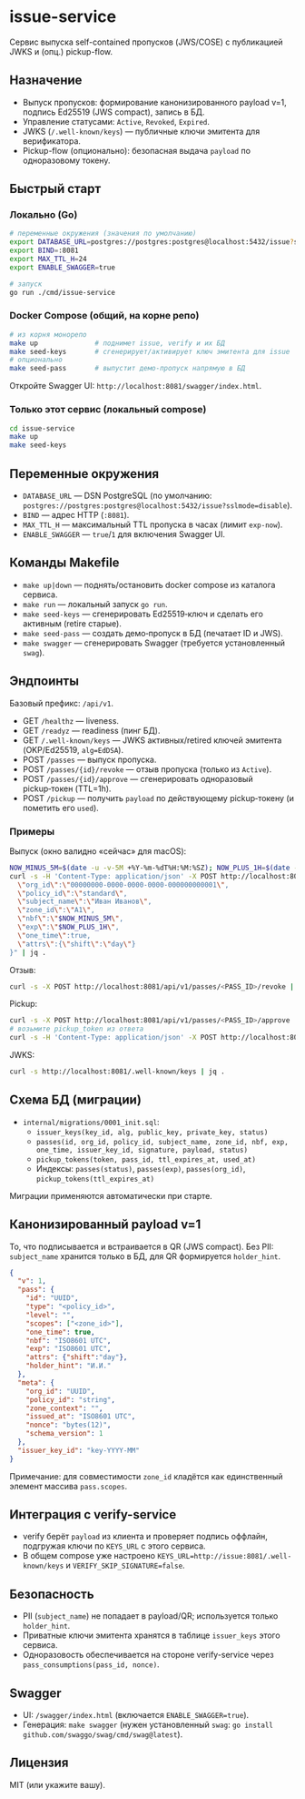 # issue-service

Сервис выпуска self-contained пропусков (JWS/COSE) с публикацией JWKS и (опц.) pickup-flow.

## Назначение
- Выпуск пропусков: формирование канонизированного payload v=1, подпись Ed25519 (JWS compact), запись в БД.
- Управление статусами: `Active`, `Revoked`, `Expired`.
- JWKS (`/.well-known/keys`) — публичные ключи эмитента для верификатора.
- Pickup-flow (опционально): безопасная выдача `payload` по одноразовому токену.

## Быстрый старт
### Локально (Go)
```bash
# переменные окружения (значения по умолчанию)
export DATABASE_URL=postgres://postgres:postgres@localhost:5432/issue?sslmode=disable
export BIND=:8081
export MAX_TTL_H=24
export ENABLE_SWAGGER=true

# запуск
go run ./cmd/issue-service
```

### Docker Compose (общий, на корне репо)
```bash
# из корня монорепо
make up              # поднимет issue, verify и их БД
make seed-keys       # сгенерирует/активирует ключ эмитента для issue
# опционально
make seed-pass       # выпустит демо-пропуск напрямую в БД
```
Откройте Swagger UI: `http://localhost:8081/swagger/index.html`.

### Только этот сервис (локальный compose)
```bash
cd issue-service
make up
make seed-keys
```

## Переменные окружения
- `DATABASE_URL` — DSN PostgreSQL (по умолчанию: `postgres://postgres:postgres@localhost:5432/issue?sslmode=disable`).
- `BIND` — адрес HTTP (`:8081`).
- `MAX_TTL_H` — максимальный TTL пропуска в часах (лимит `exp-now`).
- `ENABLE_SWAGGER` — `true`/`1` для включения Swagger UI.

## Команды Makefile
- `make up|down` — поднять/остановить docker compose из каталога сервиса.
- `make run` — локальный запуск `go run`.
- `make seed-keys` — сгенерировать Ed25519‑ключ и сделать его активным (retire старые).
- `make seed-pass` — создать демо‑пропуск в БД (печатает ID и JWS).
- `make swagger` — сгенерировать Swagger (требуется установленный `swag`).

## Эндпоинты
Базовый префикс: `/api/v1`.

- GET `/healthz` — liveness.
- GET `/readyz` — readiness (пинг БД).
- GET `/.well-known/keys` — JWKS активных/retired ключей эмитента (OKP/Ed25519, `alg=EdDSA`).
- POST `/passes` — выпуск пропуска.
- POST `/passes/{id}/revoke` — отзыв пропуска (только из `Active`).
- POST `/passes/{id}/approve` — сгенерировать одноразовый pickup‑токен (TTL=1h).
- POST `/pickup` — получить `payload` по действующему pickup‑токену (и пометить его `used`).

### Примеры
Выпуск (окно валидно «сейчас» для macOS):
```bash
NOW_MINUS_5M=$(date -u -v-5M +%Y-%m-%dT%H:%M:%SZ); NOW_PLUS_1H=$(date -u -v+1H +%Y-%m-%dT%H:%M:%SZ)
curl -s -H 'Content-Type: application/json' -X POST http://localhost:8081/api/v1/passes -d "{
  \"org_id\":\"00000000-0000-0000-0000-000000000001\",
  \"policy_id\":\"standard\",
  \"subject_name\":\"Иван Иванов\",
  \"zone_id\":\"A1\",
  \"nbf\":\"$NOW_MINUS_5M\",
  \"exp\":\"$NOW_PLUS_1H\",
  \"one_time\":true,
  \"attrs\":{\"shift\":\"day\"}
}" | jq .
```
Отзыв:
```bash
curl -s -X POST http://localhost:8081/api/v1/passes/<PASS_ID>/revoke | jq .
```
Pickup:
```bash
curl -s -X POST http://localhost:8081/api/v1/passes/<PASS_ID>/approve | jq .
# возьмите pickup_token из ответа
curl -s -H 'Content-Type: application/json' -X POST http://localhost:8081/api/v1/pickup -d '{"token":"<TOKEN>"}' | jq .
```
JWKS:
```bash
curl -s http://localhost:8081/.well-known/keys | jq .
```

## Схема БД (миграции)
- `internal/migrations/0001_init.sql`:
  - `issuer_keys(key_id, alg, public_key, private_key, status)`
  - `passes(id, org_id, policy_id, subject_name, zone_id, nbf, exp, one_time, issuer_key_id, signature, payload, status)`
  - `pickup_tokens(token, pass_id, ttl_expires_at, used_at)`
  - Индексы: `passes(status)`, `passes(exp)`, `passes(org_id)`, `pickup_tokens(ttl_expires_at)`

Миграции применяются автоматически при старте.

## Канонизированный payload v=1
То, что подписывается и встраивается в QR (JWS compact). Без PII: `subject_name` хранится только в БД, для QR формируется `holder_hint`.
```json
{
  "v": 1,
  "pass": {
    "id": "UUID",
    "type": "<policy_id>",
    "level": "",
    "scopes": ["<zone_id>"],
    "one_time": true,
    "nbf": "ISO8601 UTC",
    "exp": "ISO8601 UTC",
    "attrs": {"shift":"day"},
    "holder_hint": "И.И."
  },
  "meta": {
    "org_id": "UUID",
    "policy_id": "string",
    "zone_context": "",
    "issued_at": "ISO8601 UTC",
    "nonce": "bytes(12)",
    "schema_version": 1
  },
  "issuer_key_id": "key-YYYY-MM"
}
```
Примечание: для совместимости `zone_id` кладётся как единственный элемент массива `pass.scopes`.

## Интеграция с verify-service
- verify берёт `payload` из клиента и проверяет подпись оффлайн, подгружая ключи по `KEYS_URL` с этого сервиса.
- В общем compose уже настроено `KEYS_URL=http://issue:8081/.well-known/keys` и `VERIFY_SKIP_SIGNATURE=false`.

## Безопасность
- PII (`subject_name`) не попадает в payload/QR; используется только `holder_hint`.
- Приватные ключи эмитента хранятся в таблице `issuer_keys` этого сервиса.
- Одноразовость обеспечивается на стороне verify-service через `pass_consumptions(pass_id, nonce)`.

## Swagger
- UI: `/swagger/index.html` (включается `ENABLE_SWAGGER=true`).
- Генерация: `make swagger` (нужен установленный `swag`: `go install github.com/swaggo/swag/cmd/swag@latest`).

## Лицензия
MIT (или укажите вашу).


